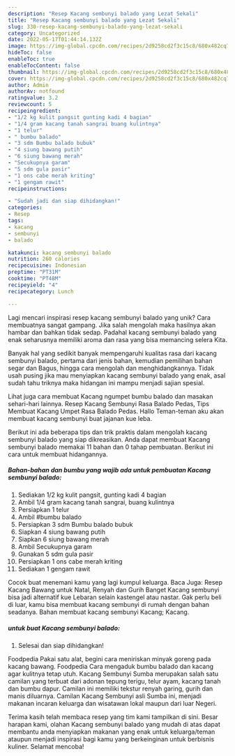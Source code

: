 ```yaml
---
description: "Resep Kacang sembunyi balado yang Lezat Sekali"
title: "Resep Kacang sembunyi balado yang Lezat Sekali"
slug: 330-resep-kacang-sembunyi-balado-yang-lezat-sekali
category: Uncategorized
date: 2022-05-17T01:44:14.132Z
image: https://img-global.cpcdn.com/recipes/2d9258cd2f3c15c8/680x482cq70/kacang-sembunyi-balado-foto-resep-utama.jpg
hideToc: false
enableToc: true
enableTocContent: false
thumbnail: https://img-global.cpcdn.com/recipes/2d9258cd2f3c15c8/680x482cq70/kacang-sembunyi-balado-foto-resep-utama.jpg
cover: https://img-global.cpcdn.com/recipes/2d9258cd2f3c15c8/680x482cq70/kacang-sembunyi-balado-foto-resep-utama.jpg
author: Admin
authorAv: notfound
ratingvalue: 3.2
reviewcount: 5
recipeingredient:
- "1/2 kg kulit pangsit gunting kadi 4 bagian"
- "1/4 gram kacang tanah sangrai buang kulintnya"
- "1 telur"
- " bumbu balado"
- "3 sdm Bumbu balado bubuk"
- "4 siung bawang putih"
- "6 siung bawang merah"
- "Secukupnya garam"
- "5 sdm gula pasir"
- "1 ons cabe merah kriting"
- "1 gengam rawit"
recipeinstructions:

- "Sudah jadi dan siap dihidangkan!"
categories:
- Resep
tags:
- kacang
- sembunyi
- balado

katakunci: kacang sembunyi balado 
nutrition: 260 calories
recipecuisine: Indonesian
preptime: "PT31M"
cooktime: "PT48M"
recipeyield: "4"
recipecategory: Lunch

---
```





Lagi mencari inspirasi resep kacang sembunyi balado yang unik? Cara membuatnya sangat gampang. Jika salah mengolah maka hasilnya akan hambar dan bahkan tidak sedap. Padahal kacang sembunyi balado yang enak seharusnya memiliki aroma dan rasa yang bisa memancing selera Kita.





Banyak hal yang sedikit banyak mempengaruhi kualitas rasa dari kacang sembunyi balado, pertama dari jenis bahan, kemudian pemilihan bahan segar dan Bagus, hingga cara mengolah dan menghidangkannya. Tidak usah pusing jika mau menyiapkan kacang sembunyi balado yang enak,      asal sudah tahu triknya maka hidangan ini mampu menjadi sajian spesial.














Lihat juga cara membuat Kacang ngumpet bumbu balado dan masakan sehari-hari lainnya. Resep Kacang Sembunyi Rasa Balado Pedas, Tips Membuat Kacang Umpet Rasa Balado Pedas. Hallo Teman-teman aku akan membuat kacang sembunyi buat jajanan kue leba.






Berikut ini ada beberapa tips dan trik praktis dalam mengolah kacang sembunyi balado yang siap dikreasikan. Anda dapat membuat Kacang sembunyi balado memakai 11 bahan dan 0 tahap pembuatan. Berikut ini cara untuk membuat hidangannya.

<!--inarticleads1-->

##### Bahan-bahan dan bumbu yang wajib ada untuk pembuatan Kacang sembunyi balado:

1. Sediakan 1/2 kg kulit pangsit, gunting kadi 4 bagian
1. Ambil 1/4 gram kacang tanah sangrai, buang kulintnya
1. Persiapkan 1 telur
1. Ambil  #bumbu balado
1. Persiapkan 3 sdm Bumbu balado bubuk
1. Siapkan 4 siung bawang putih
1. Siapkan 6 siung bawang merah
1. Ambil Secukupnya garam
1. Gunakan 5 sdm gula pasir
1. Persiapkan 1 ons cabe merah kriting
1. Sediakan 1 gengam rawit


Cocok buat menemani kamu yang lagi kumpul keluarga. Baca Juga: Resep Kacang Bawang untuk Natal, Renyah dan Gurih Banget Kacang sembunyi bisa jadi alternatif kue Lebaran selain kastengel atau nastar. Gak perlu beli di luar, kamu bisa membuat kacang sembunyi di rumah dengan bahan seadanya. Bahan membuat kacang sembunyi Kacang; Kacang. 

<!--inarticleads2-->

#####  untuk buat Kacang sembunyi balado:


1. Selesai dan siap dihidangkan!

Foodpedia Pakai satu alat, begini cara meniriskan minyak goreng pada kacang bawang. Foodpedia Cara mengaduk bumbu balado dan kacang agar kulitnya tetap utuh. Kacang Sembunyi Sumba merupakan salah satu camilan yang terbuat dari adonan tepung terigu, telur ayam, kacang tanah dan bumbu dapur. Camilan ini memiliki tekstur renyah garing, gurih dan manis diluarnya. Camilan Kacang Sembunyi asli Sumba ini, menjadi makanan incaran keluarga dan wisatawan lokal maupun dari luar Negeri. 

Terima kasih telah membaca resep yang tim kami tampilkan di sini. Besar harapan kami, olahan Kacang sembunyi balado yang mudah di atas dapat membantu anda menyiapkan makanan yang enak untuk keluarga/teman ataupun menjadi inspirasi bagi kamu yang berkeinginan untuk berbisnis kuliner. Selamat mencoba!
